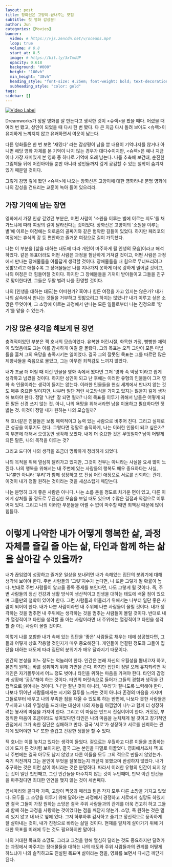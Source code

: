 ```yaml
---
layout: post
title: 장화신은 고양이-끝내주는 모험
subtitle: 첫 영화 감상문!
author: Jun
categories: [Movies]
banner:
  video: # https://vjs.zencdn.net/v/oceans.mp4
  loop: true
  volume: # 0.8
  start_at: 8.5
  image: # https://bit.ly/3xTmdUP
  opacity: 0.618
  background: "#000"
  height: "100vh"
  min_height: "38vh"
  heading_style: "font-size: 4.25em; font-weight: bold; text-decoration: underline"
  subheading_style: "color: gold"
tags: 
sidebar: []
---
```


[![Video Label](http://img.youtube.com/vi/gOQmkggSJ6A/0.jpg)](https://youtu.be/gOQmkggSJ6A)

Dreamworks가 정말 영화를 잘 만든다고 생각한 것이 <슈렉>을 봤을 때다. 어렸을 때 여러 번 봤고, 성인이 되었을 때 다시 한 번 봤다. 다 큰 지금 다시 돌려 보아도 <슈렉>이 유치하게 느껴지지 않고 유쾌하면서 여운이 남는다. 

다른 영화들은 한 번 보면 '재밌다' 라는 감상평이 남을 뿐 내용이 기억나지를 않거나 아니면 해당 영화 자체를 본 기억이 나지 않는 경우가 대다수이지만, <슈렉>은 예나 지금이나 가장 재미있게 본 영화 중 하나로 기억에 오래 남는다. 나름 추측해 보건대, 순진한 그림체들 뒤에 어린아이들 뿐만 아니라 성인들까지 깊게 공감할 수 있는 철학이 숨겨져 있기 때문일 것이다.

그렇게 감명 깊에 봤던 <슈렉>에 나오는 장화신은 고양이에 대한 영화라니! 분명 영화에 나의 감성을 건드리는 교훈이 녹아 들어 있으리라.

## 가장 기억에 남는 장면

영화에서 가장 인상 깊었던 부분은, 어떤 사람이 '소원을 이루는 별에 이르는 지도'를 채가느냐에 따라 여정의 길이 달라진다는 것이었다. 장화신은 고양이의 '소원을 이루는 별'에 이르는 여정에는 외로움의 골짜기와 같은 험악한 길들이 있었다. 하지만 페리코의 여정에는 휴식의 강 등 편안하고 즐거운 여정으로 길이 가득찼다. 

나는 이 부분을 [삶을 대하는 태도에 따라 개인이 마주하게 될 인생의 모습]이라고 해석하였다. 같은 목표더라도 어떤 사람은 과정을 험난하게 거쳐갈 것이고, 어떤 사람은 과정에서 만나는 장애물들을 아름답게 생각할 것이다. 장애물들을 내 힘으로 무너뜨리려고 짓밟으려고 애쓸수록 그 장애물들은 나를 지나가지 못하게 더욱 강하게 밀어낼 것이고, 나의 여정은 더 힘들어질 것이다. 하지만 그 장애물들을 기꺼이 받아들이고 그들을 친구로 맞이한다면, 그들은 두팔 벌려 나를 환영할 것이다. 

나의 [인생을 대하는 태도]는 어떠한가? 혹여나 힘든 여정을 가고 있지는 않은가? 내가 나의 삶속에서 만나는 것들을 거부하고 짓밟으려고 하지는 않았나? 내가 이루고 싶은 소망은 무엇이며, 그 소망에 이르는 과정에서 만나는 모든 일들로부터 나는 진정으로 '향기'를 맡을 수 있는가.


## 가장 많은 생각을 해보게 된 장면

충격적이었던 부분은 잭 호너의 모습이었다. 유복한 어린시절, 화목한 가정, 빵빵한 재력이 있었음에도 그는 이를 감사하게 여길 줄 몰랐다. 그의 목표는 오직 그만이 모든 마법들을 훔쳐 그의 욕망을 충족시키는 일이었다. 결국 그의 잘못된 목표는 그를 따르던 많은 제빵사들을 죽음으로 몰았고, 그는 아무런 죄책감도 느끼지 않았다.

내가 조금 더 어릴 때 이런 인물을 영화 속에서 봤다면 그저 '영화 속 악당'이라고 쉽게 생각하고 넘겼을 것이다. 하지만 성인이 되고 난 후에는 이러한 유형의 인물들이 그저 영화 속 인물이라는 생각이 들지는 않는다. 
이러한 인물들을 현실 세계에서 만나지 않는 것도 매우 중요한 일이지만, 나부터 일단 저런 사고방식을 가지고 있지는 않을지 깊게 생각해 보아야 한다. 정말 '나만' 잘 되면 될까? 나의 목표를 이루기 위해서 남들은 어떻게 되든 말든 신경 쓰지 않는 것. 아니, 나의 욕망을 위해서라면 남을 이용하고 필요하다면 짓밟는 것. 이것이 정말 내가 원하는 나의 모습일까?

잭 호너같은 인물들은 보통 매력적이고 능력 있는 사람으로 비추어 진다. 그리고 실제로 큰 성공을 이루기도 한다. 
그렇다면 정말로 솔직하게, 나는 이러한 인물이 되고 싶은가? 
이 부분에 대해서 오랫동안 생각해 보았다. 내게 더 중요한 것은 무엇일까? 남이 어떻게 되든 말든, 나의 목적을 이루는 것? 

그리고 드디어 나의 생각을 조금더 명확하게 정리하게 되었다.

나의 목적을 위해 열심히 달려가고 있지만, 그것이 전부는 아니라는 사실을 요새 많이 느낀다. 나의 행복을 위해서는 내 주변에 있는 사람들의 행복도 매우 중요하다는 사실, '나'뿐만 아니라 '우리'가 함께 성장하고 또 진심 어린 애정으로 서로를 신뢰하는 관계. 이것이 내가 정말 원하는 것이라는 것을 새삼스럽게 깨닫는다. 

나는 분명히 크게 좋은 사람은 아니다. 나는 소름 돋을 정도로 차가운 면이 있고, 다른 이에게 상처를 줄 정도로 무관심한 모습을 보일 때도 있으며 수많은 결점과 약점으로 이루어져 있다. 
그리고 나의 이러한 부분들을 어쩔 수 없이 마주할 때면 죄책감 때문에 많이 힘들다. 

# 이렇게 나약한 내가 어떻게 행복한 삶, 과정 자체를 즐길 줄 아는 삶, 타인과 함께 하는 삶을 살아갈 수 있을까?

내가 끊임없이 성장하고 즐거운 일상을 보내려면 내가 속해있는 집단의 분위기에 대해 생각해 보아야 한다. 주변 사람들의 '그릿'지수가 높다면, 나 또한 그렇게 될 확률이 높다. 반대로 주변 사람들이 알코올 중독 증세를 보인다면, 나도 그렇게 될 것이다. 즉, 주변 사람들의 정신 건강과 생활 방식이 생산적이고 인생을 대하는 태도에 배울 점이 있으며 그들만의 철학이 있어야 한다. 
그런 사람들과 어울리기 위해서는 나부터 일단 좋은 사람이 되어야 한다. 내가 나쁜 사람이라면 내 주위에 나쁜 사람들이 몰릴 것이다. 내가 생각하는 것을 멈추면 내 주위에는 생각하는 것을 멈추는 사람들이 몰릴 것이다. 반대로 내가 열정적이고 타인을 생각할 줄 아는 사람이라면 내 주위에는 열정적이고 타인을 생각할 줄 아는 사람이 몰릴 것이다. 

이렇게 나를 포함한 내가 속해 있는 집단을 '좋은' 사람들로 채우는 데에 성공했다면, 그들과 어떻게 상호 작용할 것인지가 매우 중요해진다. 개인들이 연결된 정도와 그들이 집단을 대하는 태도에 따라 집단의 분위기가 매우 달라지기 때문이다. 

인간의 본성을 어느 정도는 억눌러야 한다. 인간은 본래 자신의 우월성을 뽐내고자 하고, 본인의 원하는 바를 성취하기 위해 가면을 쓴다. 하지만 집단이 정말 오래 유지되려면 각 개인은 자기몰두에서 어느 정도 벗어나 타인을 위하는 마음을 가져야 한다. 타인의 감정과 상황에 '공감'해야 하는 것이다. 타인의 머릿속으로 들어가 그들의 경험과 생각을 간접적으로 읽어내는 것이다. '나'만 잘난 것이 아니라, '우리'가 잘나도록 노력해야 한다. 나보다 뛰어난 사람들에게는 시기와 질투를 느끼는 것이 아니라 존경의 마음을 가지며 그들로부터 배우고 나의 부족한 점을 채울 수 있도록 하는 반면에, 나보다 못한 사람들은 무시하고 나의 우월성을 드러내는 대신에 나의 재능을 아낌없이 나누고 함께 더 성장하려는 봉사의 마음을 가져야 한다. 그리고 이 마음은 반드시 진심이어야 한다. 거짓된, 부정직한 마음이 조금이라도 섞여있다면 타인은 나의 마음을 눈치채게 될 것이고 장기적인 관점에서 그가 속한 집단은 실패하고 만다. 결국 '서로'가 성장하고 서로를 신뢰하는 관계에 있어야만 '나' 또한 즐겁고 건강한 생활을 할 수 있다.

잭 호너는 이를 놓치고 있다는 생각이 들었다. 겉으로는 우월하고 다른 이들을 조종하는 데에 도가 튼 것처럼 보이지만, 결국 그는 본인을 파멸로 이끌었다. 영화에서조차 잭 호너 주변에는 결국 아무도 남지 않았고 다른 이들을 모두 그의 적으로 만들지 않았는가. 죽기 직전까지 그는 본인이 무엇을 잘못했는지 깨닫지 못했으며 반성하지 않았다. 내가 추구하는 것은 이런 삶이 아니라는 것은 분명하다. 따라서 이러한 유형의 인간이 되지 않는 것이 일단 첫번째고, 그런 인간들을 마주치지 않는 것이 두번째며, 만약 이런 인간들을 마주쳤다면 최대한 인연을 맺지 않는 것이 세번째다. 

곰세마리와 골디락 가족, 고양이 짝꿍과 페리코 팀은 각자 모두 다른 소망을 가지고 있었다. 모두들 그 소망을 이루기 위해 달려가는 과정에서 경쟁하고 서로에게 실망도 하였지만 결국 그들이 가장 원하는 소망은 결국 주위 사람들과의 관계를 더욱 견고히 하고 그들과 함께 하는 과정을 사랑하는 것이었다는 점을 깨닫지 않는가. 소망, 즉 원하는 것은 멀리 있지 않고 내 바로 옆에 있다. 그저 하루하루 감사하고 즐기고 정신적으로 풍족하게 잘 살아내는 것이, 내가 진정으로 바라는 삶일 것이다. 현재를 알차게 살아가기 위해 거대한 목표를 미래에 두는 것도 필요하지만 말이다. 

나의 거대한 목표와 소망도, 그리고 그것을 향해 열심히 달리는 것도 중요하지만 달려가는 과정에서 마주치는 장애물들을 대하는 나의 태도와 주위 사람들과의 관계를 어떻게 하느냐가 나의 솔직하고도 진실된 목표며 삶이라는 점을, 영화를 보면서 다시금 깨닫게 된다.





<!-- 자신감 넘치며 죽음을 두려워 하지 않는 '레전드' 장화신은 고양이. 모두가 그를 좋아한다. 어느날 그는 평상시처럼 정의로운 싸움을 이어가다가 죽게 되고, 자신의 목숨이 하나밖에 남지 않았다는 사실을 깨닫는다. 그리고 죽음(death)는 그동안 '죽음'을 비웃었던 장화신은 고양이의 목숨을 앗아 가기 위해 그를 추격한다. 처음으로 장화신은 고양이는 크나큰 두려움을 느끼고, 이 죽음으로부터 도망치게 된다. 
그는 도망자의  -->



